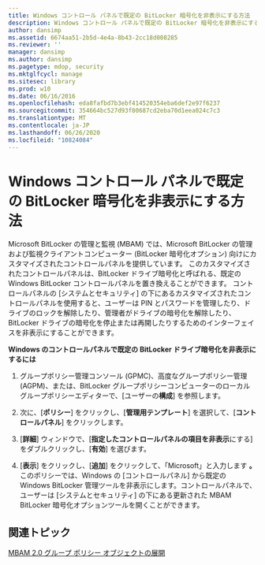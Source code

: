 ```yaml
---
title: Windows コントロール パネルで既定の BitLocker 暗号化を非表示にする方法
description: Windows コントロール パネルで既定の BitLocker 暗号化を非表示にする方法
author: dansimp
ms.assetid: 6674aa51-2b5d-4e4a-8b43-2cc18d008285
ms.reviewer: ''
manager: dansimp
ms.author: dansimp
ms.pagetype: mdop, security
ms.mktglfcycl: manage
ms.sitesec: library
ms.prod: w10
ms.date: 06/16/2016
ms.openlocfilehash: eda8fafbd7b3ebf414520354eba6def2e97f6237
ms.sourcegitcommit: 354664bc527d93f80687cd2eba70d1eea024c7c3
ms.translationtype: MT
ms.contentlocale: ja-JP
ms.lasthandoff: 06/26/2020
ms.locfileid: "10824084"
---
```

# Windows コントロール パネルで既定の BitLocker 暗号化を非表示にする方法


Microsoft BitLocker の管理と監視 (MBAM) では、Microsoft BitLocker の管理および監視クライアントコンピューター (BitLocker 暗号化オプション) 向けにカスタマイズされたコントロールパネルを提供しています。 このカスタマイズされたコントロールパネルは、BitLocker ドライブ暗号化と呼ばれる、既定の Windows BitLocker コントロールパネルを置き換えることができます。 コントロールパネルの [システムとセキュリティ] の下にあるカスタマイズされたコントロールパネルを使用すると、ユーザーは PIN とパスワードを管理したり、ドライブのロックを解除したり、管理者がドライブの暗号化を解除したり、BitLocker ドライブの暗号化を停止または再開したりするためのインターフェイスを非表示にすることができます。

**Windows のコントロールパネルで既定の BitLocker ドライブ暗号化を非表示にするには**

1.  グループポリシー管理コンソール (GPMC)、高度なグループポリシー管理 (AGPM)、または、BitLocker グループポリシーコンピューターのローカルグループポリシーエディターで、[ユーザーの**構成**] を参照します。

2.  次に、[**ポリシー**] をクリックし、[**管理用テンプレート**] を選択して、[**コントロールパネル**] をクリックします。

3.  [**詳細**] ウィンドウで、[**指定したコントロールパネルの項目を非表示**にする] をダブルクリックし、[**有効**] を選びます。

4.  [**表示**] をクリックし、[**追加**] をクリックして、「Microsoft」と入力します **。** このポリシーでは、Windows の [コントロールパネル] から既定の Windows BitLocker 管理ツールを非表示にします。コントロールパネルで、ユーザーは [システムとセキュリティ] の下にある更新された MBAM BitLocker 暗号化オプションツールを開くことができます。

## 関連トピック


[MBAM 2.0 グループ ポリシー オブジェクトの展開](deploying-mbam-20-group-policy-objects-mbam-2.md)

 

 





